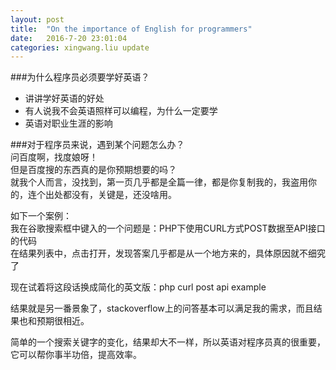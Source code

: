 ```yaml
---
layout: post
title:  "On the importance of English for programmers"
date:   2016-7-20 23:01:04
categories: xingwang.liu update
---
```

###为什么程序员必须要学好英语？
- 讲讲学好英语的好处  
- 有人说我不会英语照样可以编程，为什么一定要学  
- 英语对职业生涯的影响

###对于程序员来说，遇到某个问题怎么办？  
问百度啊，找度娘呀！  
但是百度搜的东西真的是你预期想要的吗？  
就我个人而言，没找到，第一页几乎都是全篇一律，都是你复制我的，我盗用你的，连个出处都没有，关键是，还没啥用。  

如下一个案例：  
我在谷歌搜索框中键入的一个问题是：PHP下使用CURL方式POST数据至API接口的代码    
在结果列表中，点击打开，发现答案几乎都是从一个地方来的，具体原因就不细究了  

现在试着将这段话换成简化的英文版：php curl post api example  

结果就是另一番景象了，stackoverflow上的问答基本可以满足我的需求，而且结果也和预期很相近。  

简单的一个搜索关键字的变化，结果却大不一样，所以英语对程序员真的很重要，它可以帮你事半功倍，提高效率。  